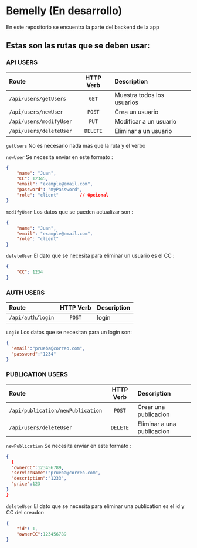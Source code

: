 # Bemelly (En desarrollo)

En este repositorio se encuentra la parte del backend de la app

## Estas son las rutas que se deben usar:

### API USERS

| Route                   | HTTP Verb | Description                |
| :---------------------- | :-------: | :------------------------- |
| `/api/users/getUsers`   |   `GET`   | Muestra todos los usuarios |
| `/api/users/newUser`    |  `POST`   | Crea un usuario            |
| `/api/users/modifyUser` |   `PUT`   | Modificar a un usuario     |
| `/api/users/deleteUser` | `DELETE`  | Eliminar a un usuario      |

`getUsers` No es necesario nada mas que la ruta y el verbo

`newUser` Se necesita enviar en este formato :

```JSON
{
    "name": "Juan",
    "CC": 12345,
    "email": "example@email.com",
    "password": "myPassword",
    "role": "client"        // Opcional
}
```

`modifyUser` Los datos que se pueden actualizar son :

```JSON
{
    "name": "Juan",
    "email": "example@email.com",
    "role": "client"
}
```

`deleteUser` El dato que se necesita para eliminar un usuario es el CC :

```JSON
{
    "CC": 1234
}
```

### AUTH USERS

| Route             | HTTP Verb | Description |
| :---------------- | :-------: | :---------- |
| `/api/auth/login` |  `POST`   | login       |

`Login` Los datos que se necesitan para un login son:

```JSON
{
  "email":"prueba@correo.com",
  "password":"1234"
}
```

### PUBLICATION USERS

| Route                             | HTTP Verb | Description                |
| :-------------------------------- | :-------: | :------------------------- |
| `/api/publication/newPublication` |  `POST`   | Crear una publicacion      |
| `/api/users/deleteUser`           | `DELETE`  | Eliminar a una publicacion |

`newPublication` Se necesita enviar en este formato :

```JSON
{
  {
  "ownerCC":123456789,
  "serviceName":"prueba@correo.com",
  "description":"1233",
  "price":123
}
}
```

`deleteUser` El dato que se necesita para eliminar una publication es el id y CC del creador:

```JSON
{
    "id": 1,
    "ownerCC":123456789
}
```
